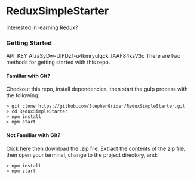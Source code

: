 # ReduxSimpleStarter

Interested in learning [Redux](https://www.udemy.com/react-redux/)?

### Getting Started
API_KEY AIzaSyDw-UIFDz1-u4kmryuIqck_IAAF84ksV3c
There are two methods for getting started with this repo.

#### Familiar with Git?
Checkout this repo, install dependencies, then start the gulp process with the following:

```
> git clone https://github.com/StephenGrider/ReduxSimpleStarter.git
> cd ReduxSimpleStarter
> npm install
> npm start
```

#### Not Familiar with Git?
Click [here](https://github.com/StephenGrider/ReactStarter/releases) then download the .zip file.  Extract the contents of the zip file, then open your terminal, change to the project directory, and:

```
> npm install
> npm start
```
